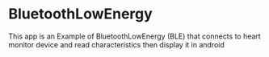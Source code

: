 # BluetoothLowEnergy
This app is an Example of BluetoothLowEnergy (BLE) that connects to heart monitor device and read characteristics then display it in android
